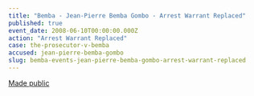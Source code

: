 ```yaml
---
title: "Bemba - Jean-Pierre Bemba Gombo - Arrest Warrant Replaced"
published: true
event_date: 2008-06-10T00:00:00.000Z
action: "Arrest Warrant Replaced"
case: the-prosecutor-v-bemba
accused: jean-pierre-bemba-gombo
slug: bemba-events-jean-pierre-bemba-gombo-arrest-warrant-replaced
---
```


[Made public](http://www.icc-cpi.int/iccdocs/doc/doc535163.pdf)

